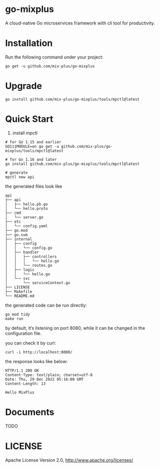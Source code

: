 # go-mixplus
A cloud-native Go microservices framework with cli tool for productivity.

# Installation
Run the following command under your project:

```
go get -u github.com/mix-plus/go-mixplus
```

# Upgrade

```
go install github.com/mix-plus/go-mixplus/tools/mpctl@latest
```

# Quick Start
1. install mpctl
```
# for Go 1.15 and earlier
GO111MODULE=on go get -u github.com/mix-plus/go-mixplus/tools/mpctl@latest

# for Go 1.16 and later
go install github.com/mix-plus/go-mixplus/tools/mpctl@latest

# generate 
mpctl new api
```
the generated files look like

```
api
├── api
│   ├── hello.pb.go
│   └── hello.proto
├── cmd
│   └── server.go
├── etc
│   └── config.yaml
├── go.mod
├── go.sum
├── internal
│   ├── config
│   │   └── config.go
│   ├── handler
│   │   ├── controllers
│   │   │   └── hello.go
│   │   └── routes.go
│   ├── logic
│   │   └── hello.go
│   └── svc
│       └── serviceContext.go
├── LICENSE
├── Makefile
└── README.md
```

the generated code can be run directly:

```
go mod tidy
make run
```

by default, it’s listening on port 8080, while it can be changed in the configuration file.

you can check it by curl:

```
curl -i http://localhost:8080/
```
the response looks like below:

```
HTTP/1.1 200 OK
Content-Type: text/plain; charset=utf-8
Date: Thu, 29 Dec 2022 05:16:00 GMT
Content-Length: 13

Hello MixPlus
```

# Documents
TODO

# LICENSE
Apache License Version 2.0, http://www.apache.org/licenses/